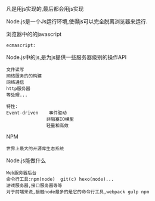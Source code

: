 

凡是用js实现的,最后都会用js实现

Node.js是一个Js运行环境,使得js可以完全脱离浏览器来运行.

浏览器中的的javascript

```
ecmascript:

```

Node.js中的js,是为js提供一些服务器级别的操作API

```
文件读写
网络服务的的构建
网络通信
http服务器
等处理...
```

```
特性:
Event-driven	事件驱动
			   非阻塞IO模型
			   轻量和高效		   
```

NPM

```
世界上最大的开源库生态系统
```

Node.js能做什么

```
Web服务器后台
命令行工具:npm(node)  git(c) hexo(node)...
游戏服务器,接口服务器等等
对于前端来说,接触node最多的是它的命令行工具,webpack gulp npm 
```

